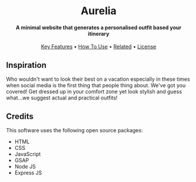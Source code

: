 
<h1 align="center">
  <br>
  Aurelia
  <br>
</h1>

<h4 align="center">A minimal website that generates a personalised outfit based your itinerary</h4>



<p align="center">
  <a href="#key-features">Key Features</a> •
  <a href="#how-to-use">How To Use</a> •
  <a href="#related">Related</a> •
  <a href="#license">License</a>
</p>



## Inspiration

Who wouldn't want to look their best on a vacation especially in these times when social media is the first thing that people thing about.
We've got you covered! Get dressed up in your comfort zone yet look stylish and guess what...we suggest actual and practical outfits!




## Credits

This software uses the following open source packages:

- HTML
- CSS
- JavaScript
- GSAP
- Node JS
- Express JS







